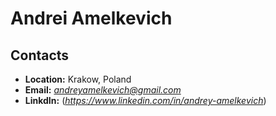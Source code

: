 # Andrei Amelkevich

## Contacts

- **Location:** Krakow, Poland
- **Email:** *andreyamelkevich@gmail.com*
- **LinkdIn:** (*https://www.linkedin.com/in/andrey-amelkevich*)
